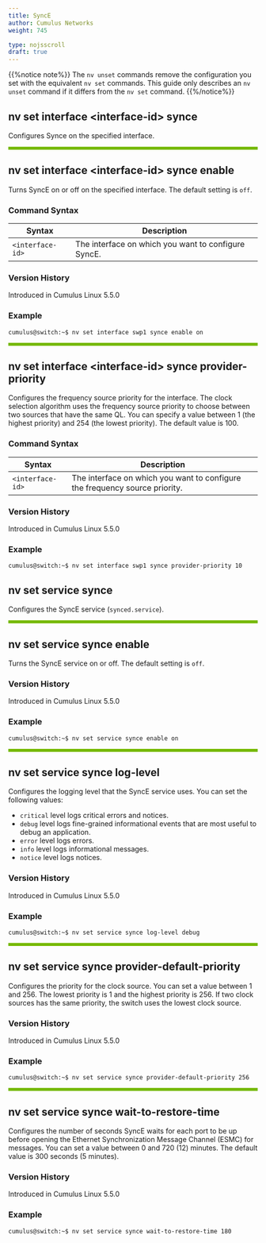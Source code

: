 ```yaml
---
title: SyncE
author: Cumulus Networks
weight: 745

type: nojsscroll
draft: true
---
```

{{%notice note%}}
The `nv unset` commands remove the configuration you set with the equivalent `nv set` commands. This guide only describes an `nv unset` command if it differs from the `nv set` command.
{{%/notice%}}

## <h>nv set interface \<interface-id\> synce</h>

Configures Synce on the specified interface.

<HR STYLE="BORDER: DASHED RGB(118,185,0) 0.5PX;BACKGROUND-COLOR: RGB(118,185,0);HEIGHT: 4.0PX;"/>

## <h>nv set interface \<interface-id\> synce enable</h>

Turns SyncE on or off on the specified interface. The default setting is `off`.

### Command Syntax

| Syntax |  Description   |
| ---------  | -------------- |
|`<interface-id>` | The interface on which you want to configure SyncE. |

### Version History

Introduced in Cumulus Linux 5.5.0

### Example

```
cumulus@switch:~$ nv set interface swp1 synce enable on
```

<HR STYLE="BORDER: DASHED RGB(118,185,0) 0.5PX;BACKGROUND-COLOR: RGB(118,185,0);HEIGHT: 4.0PX;"/>

## <h>nv set interface \<interface-id\> synce provider-priority</h>

Configures the frequency source priority for the interface. The clock selection algorithm uses the frequency source priority to choose between two sources that have the same QL. You can specify a value between 1 (the highest priority) and 254 (the lowest priority). The default value is 100.

### Command Syntax

| Syntax |  Description   |
| ---------  | -------------- |
|`<interface-id>` | The interface on which you want to configure the frequency source priority. |

### Version History

Introduced in Cumulus Linux 5.5.0

### Example

```
cumulus@switch:~$ nv set interface swp1 synce provider-priority 10
```

## <h>nv set service synce</h>

Configures the SyncE service (`synced.service`).

<HR STYLE="BORDER: DASHED RGB(118,185,0) 0.5PX;BACKGROUND-COLOR: RGB(118,185,0);HEIGHT: 4.0PX;"/>

## <h>nv set service synce enable</h>

Turns the SyncE service on or off. The default setting is `off`.

### Version History

Introduced in Cumulus Linux 5.5.0

### Example

```
cumulus@switch:~$ nv set service synce enable on
```

<HR STYLE="BORDER: DASHED RGB(118,185,0) 0.5PX;BACKGROUND-COLOR: RGB(118,185,0);HEIGHT: 4.0PX;"/>

## <h>nv set service synce log-level</h>

Configures the logging level that the SyncE service uses. You can set the following values:
- `critical` level logs critical errors and notices.
- `debug` level logs fine-grained informational events that are most useful to debug an application.
- `error` level logs errors.
- `info` level logs informational messages.
- `notice` level logs notices.

### Version History

Introduced in Cumulus Linux 5.5.0

### Example

```
cumulus@switch:~$ nv set service synce log-level debug
```

<HR STYLE="BORDER: DASHED RGB(118,185,0) 0.5PX;BACKGROUND-COLOR: RGB(118,185,0);HEIGHT: 4.0PX;"/>

## <h>nv set service synce provider-default-priority</h>

Configures the priority for the clock source. You can set a value between 1 and 256. The lowest priority is 1 and the highest priority is 256. If two clock sources has the same priority, the switch uses the lowest clock source.

### Version History

Introduced in Cumulus Linux 5.5.0

### Example

```
cumulus@switch:~$ nv set service synce provider-default-priority 256
```

<HR STYLE="BORDER: DASHED RGB(118,185,0) 0.5PX;BACKGROUND-COLOR: RGB(118,185,0);HEIGHT: 4.0PX;"/>

## <h>nv set service synce wait-to-restore-time</h>

Configures the number of seconds SyncE waits for each port to be up before opening the Ethernet Synchronization Message Channel (ESMC) for messages. You can set a value between 0 and 720 (12) minutes. The default value is 300 seconds (5 minutes).

### Version History

Introduced in Cumulus Linux 5.5.0

### Example

```
cumulus@switch:~$ nv set service synce wait-to-restore-time 180
```
